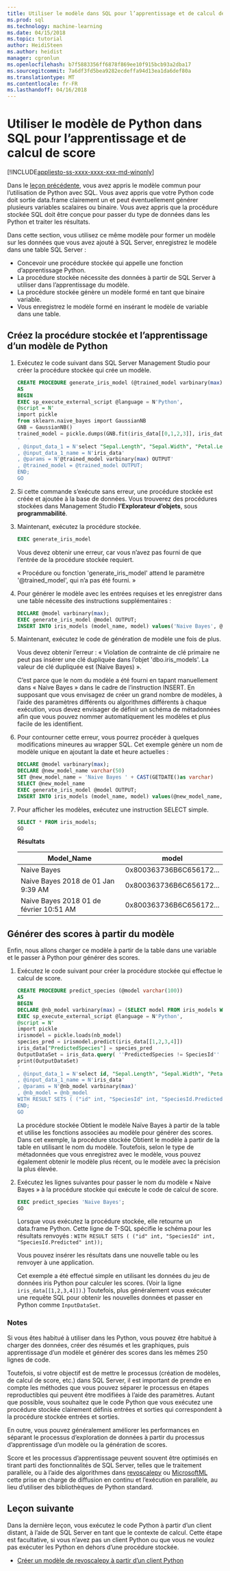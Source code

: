 ```yaml
---
title: Utiliser le modèle dans SQL pour l’apprentissage et de calcul de score Python | Documents Microsoft
ms.prod: sql
ms.technology: machine-learning
ms.date: 04/15/2018
ms.topic: tutorial
author: HeidiSteen
ms.author: heidist
manager: cgronlun
ms.openlocfilehash: b7f5883356ff6878f869ee10f915bcb93a2dba17
ms.sourcegitcommit: 7a6df3fd5bea9282ecdeffa94d13ea1da6def80a
ms.translationtype: MT
ms.contentlocale: fr-FR
ms.lasthandoff: 04/16/2018
---
```

# <a name="use-python-model-in-sql-for-training-and-scoring"></a>Utiliser le modèle de Python dans SQL pour l’apprentissage et de calcul de score
[!INCLUDE[appliesto-ss-xxxx-xxxx-xxx-md-winonly](../../includes/appliesto-ss-xxxx-xxxx-xxx-md-winonly.md)]

Dans le [leçon précédente](wrap-python-in-tsql-stored-procedure.md), vous avez appris le modèle commun pour l’utilisation de Python avec SQL. Vous avez appris que votre Python code doit sortie data.frame clairement un et peut éventuellement générer plusieurs variables scalaires ou binaire. Vous avez appris que la procédure stockée SQL doit être conçue pour passer du type de données dans les Python et traiter les résultats.

Dans cette section, vous utilisez ce même modèle pour former un modèle sur les données que vous avez ajouté à SQL Server, enregistrez le modèle dans une table SQL Server :

+ Concevoir une procédure stockée qui appelle une fonction d’apprentissage Python.
+ La procédure stockée nécessite des données à partir de SQL Server à utiliser dans l’apprentissage du modèle.
+ La procédure stockée génère un modèle formé en tant que binaire variable. 
+ Vous enregistrez le modèle formé en insérant le modèle de variable dans une table. 

## <a name="create-the-stored-procedure-and-train-a-python-model"></a>Créez la procédure stockée et l’apprentissage d’un modèle de Python

1. Exécutez le code suivant dans SQL Server Management Studio pour créer la procédure stockée qui crée un modèle.

    ```sql
    CREATE PROCEDURE generate_iris_model (@trained_model varbinary(max) OUTPUT)
    AS
    BEGIN
    EXEC sp_execute_external_script @language = N'Python',
    @script = N'
    import pickle
    from sklearn.naive_bayes import GaussianNB
    GNB = GaussianNB()
    trained_model = pickle.dumps(GNB.fit(iris_data[[0,1,2,3]], iris_data[[4]]))
    '
    , @input_data_1 = N'select "Sepal.Length", "Sepal.Width", "Petal.Length", "Petal.Width", "SpeciesId" from iris_data'
    , @input_data_1_name = N'iris_data'
    , @params = N'@trained_model varbinary(max) OUTPUT'
    , @trained_model = @trained_model OUTPUT;
    END;
    GO
    ```

2. Si cette commande s’exécute sans erreur, une procédure stockée est créée et ajoutée à la base de données. Vous trouverez des procédures stockées dans Management Studio **l’Explorateur d’objets**, sous **programmabilité**.

3. Maintenant, exécutez la procédure stockée.

    ```sql
    EXEC generate_iris_model
    ```

    Vous devez obtenir une erreur, car vous n’avez pas fourni de que l’entrée de la procédure stockée requiert.

    « Procédure ou fonction 'generate_iris_model' attend le paramètre '@trained_model', qui n’a pas été fourni. »

4. Pour générer le modèle avec les entrées requises et les enregistrer dans une table nécessite des instructions supplémentaires :

    ```sql
    DECLARE @model varbinary(max);
    EXEC generate_iris_model @model OUTPUT;
    INSERT INTO iris_models (model_name, model) values('Naive Bayes', @model);
    ```

5. Maintenant, exécutez le code de génération de modèle une fois de plus. 

    Vous devez obtenir l’erreur : « Violation de contrainte de clé primaire ne peut pas insérer une clé dupliquée dans l’objet 'dbo.iris_models'. La valeur de clé dupliquée est (Naive Bayes) ».

    C’est parce que le nom du modèle a été fourni en tapant manuellement dans « Naive Bayes » dans le cadre de l’instruction INSERT. En supposant que vous envisagez de créer un grand nombre de modèles, à l’aide des paramètres différents ou algorithmes différents à chaque exécution, vous devez envisager de définir un schéma de métadonnées afin que vous pouvez nommer automatiquement les modèles et plus facile de les identifient.

6. Pour contourner cette erreur, vous pourrez procéder à quelques modifications mineures au wrapper SQL. Cet exemple génère un nom de modèle unique en ajoutant la date et heure actuelles :

    ```sql
    DECLARE @model varbinary(max);
    DECLARE @new_model_name varchar(50)
    SET @new_model_name = 'Naive Bayes ' + CAST(GETDATE()as varchar)
    SELECT @new_model_name 
    EXEC generate_iris_model @model OUTPUT;
    INSERT INTO iris_models (model_name, model) values(@new_model_name, @model);
    ```

7. Pour afficher les modèles, exécutez une instruction SELECT simple.

    ```sql
    SELECT * FROM iris_models;
    GO
    ```

    **Résultats**

    |Model_Name | model |
    |------|------|
    | Naive Bayes | 0x800363736B6C656172... |
    | Naive Bayes 2018 de 01 Jan 9:39 AM | 0x800363736B6C656172... |
    | Naive Bayes 2018 01 de février 10:51 AM | 0x800363736B6C656172... |

## <a name="generate-scores-from-the-model"></a>Générer des scores à partir du modèle

Enfin, nous allons charger ce modèle à partir de la table dans une variable et le passer à Python pour générer des scores.

1. Exécutez le code suivant pour créer la procédure stockée qui effectue le calcul de score. 

    ```sql
    CREATE PROCEDURE predict_species (@model varchar(100))
    AS
    BEGIN
    DECLARE @nb_model varbinary(max) = (SELECT model FROM iris_models WHERE model_name = @model);
    EXEC sp_execute_external_script @language = N'Python', 
    @script = N'
    import pickle
    irismodel = pickle.loads(nb_model)
    species_pred = irismodel.predict(iris_data[[1,2,3,4]])
    iris_data["PredictedSpecies"] = species_pred
    OutputDataSet = iris_data.query( ''PredictedSpecies != SpeciesId'' )[[0, 5, 6]]
    print(OutputDataSet)
    '
    , @input_data_1 = N'select id, "Sepal.Length", "Sepal.Width", "Petal.Length", "Petal.Width", "SpeciesId" from iris_data'
    , @input_data_1_name = N'iris_data'
    , @params = N'@nb_model varbinary(max)'
    , @nb_model = @nb_model
    WITH RESULT SETS ( ("id" int, "SpeciesId" int, "SpeciesId.Predicted" int));
    END;
    GO
    ```

    La procédure stockée Obtient le modèle Naïve Bayes à partir de la table et utilise les fonctions associées au modèle pour générer des scores. Dans cet exemple, la procédure stockée Obtient le modèle à partir de la table en utilisant le nom du modèle. Toutefois, selon le type de métadonnées que vous enregistrez avec le modèle, vous pouvez également obtenir le modèle plus récent, ou le modèle avec la précision la plus élevée.

2. Exécutez les lignes suivantes pour passer le nom du modèle « Naive Bayes » à la procédure stockée qui exécute le code de calcul de score. 

    ```sql
    EXEC predict_species 'Naive Bayes';
    GO
    ```

    Lorsque vous exécutez la procédure stockée, elle retourne un data.frame Python. Cette ligne de T-SQL spécifie le schéma pour les résultats renvoyés : `WITH RESULT SETS ( ("id" int, "SpeciesId" int, "SpeciesId.Predicted" int));`

    Vous pouvez insérer les résultats dans une nouvelle table ou les renvoyer à une application.

    Cet exemple a été effectué simple en utilisant les données du jeu de données iris Python pour calculer les scores. (Voir la ligne `iris_data[[1,2,3,4]])`.) Toutefois, plus généralement vous exécuter une requête SQL pour obtenir les nouvelles données et passer en Python comme `InputDataSet`. 

### <a name="remarks"></a>Notes

Si vous êtes habitué à utiliser dans les Python, vous pouvez être habitué à charger des données, créer des résumés et les graphiques, puis apprentissage d’un modèle et générer des scores dans les mêmes 250 lignes de code.

Toutefois, si votre objectif est de mettre le processus (création de modèles, de calcul de score, etc.) dans SQL Server, il est important de prendre en compte les méthodes que vous pouvez séparer le processus en étapes reproductibles qui peuvent être modifiées à l’aide des paramètres. Autant que possible, vous souhaitez que le code Python que vous exécutez une procédure stockée clairement définis entrées et sorties qui correspondent à la procédure stockée entrées et sorties.

En outre, vous pouvez généralement améliorer les performances en séparant le processus d’exploration de données à partir du processus d’apprentissage d’un modèle ou la génération de scores. 

Score et les processus d’apprentissage peuvent souvent être optimisés en tirant parti des fonctionnalités de SQL Server, telles que le traitement parallèle, ou à l’aide des algorithmes dans [revoscalepy](../python/what-is-revoscalepy.md) ou [MicrosoftML](https://docs.microsoft.com/machine-learning-server/python-reference/microsoftml/microsoftml-package) cette prise en charge de diffusion en continu et l’exécution en parallèle, au lieu d’utiliser des bibliothèques de Python standard. 

## <a name="next-lesson"></a>Leçon suivante

Dans la dernière leçon, vous exécutez le code Python à partir d’un client distant, à l’aide de SQL Server en tant que le contexte de calcul. Cette étape est facultative, si vous n’avez pas un client Python ou que vous ne voulez pas exécuter les Python en dehors d’une procédure stockée.

+ [Créer un modèle de revoscalepy à partir d’un client Python](use-python-revoscalepy-to-create-model.md)
